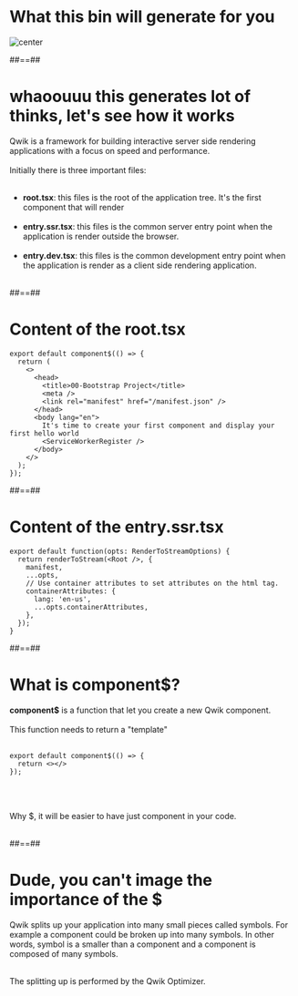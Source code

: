 # What this bin will generate for you

![center](assets/images/structure.png)

##==##

# whaoouuu this generates lot of thinks, let's see how it works

Qwik is a framework for building interactive server side rendering applications with a focus on speed and performance. <br/><br/>
Initially there is three important files: <br/><br/>

- **root.tsx**: this files is the root of the application tree. It's the first component that will render <br/><br/>
- **entry.ssr.tsx**: this files is the common server entry point when the application is render outside the browser. <br/><br/>
- **entry.dev.tsx**: this files is the common development entry point when the application is render as a client side rendering application. <br/><br/>

##==##

<!-- .slide: class="with-code inconsolata" -->

# Content of the root.tsx

```tsx
export default component$(() => {
  return (
    <>
      <head>
        <title>00-Bootstrap Project</title>
        <meta />
        <link rel="manifest" href="/manifest.json" />
      </head>
      <body lang="en">
        It's time to create your first component and display your first hello world
        <ServiceWorkerRegister />
      </body>
    </>
  );
});
```

<!-- .element: class="big-code" -->

##==##

<!-- .slide: class="with-code inconsolata" -->

# Content of the entry.ssr.tsx

```tsx
export default function(opts: RenderToStreamOptions) {
  return renderToStream(<Root />, {
    manifest,
    ...opts,
    // Use container attributes to set attributes on the html tag.
    containerAttributes: {
      lang: 'en-us',
      ...opts.containerAttributes,
    },
  });
}
```

<!-- .element: class="big-code" -->

##==##

<!-- .slide: class="with-code inconsolata" -->

# What is component$?

**component$** is a function that let you create a new Qwik component. <br/><br/>
This function needs to return a "template" <br/><br/>

```tsx
export default component$(() => {
  return <></>
});
```

<!-- .element: class="big-code" -->

<br/><br/>

Why $, it will be easier to have just component in your code. <br/><br/>
<!-- .element: class="important" -->

##==##

# Dude, you can't image the importance of the $

Qwik splits up your application into many small pieces called symbols. For example a component could be broken up
into many symbols. In other words, symbol is a smaller than a component and a component is composed of many symbols. <br/><br/>

The splitting up is performed by the Qwik Optimizer.
<!-- .element: class="important" -->




